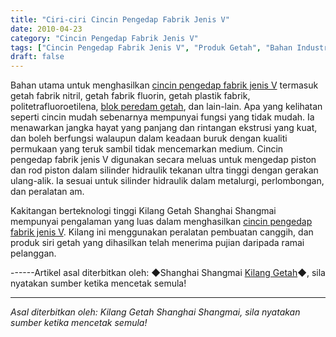```yaml
---
title: "Ciri-ciri Cincin Pengedap Fabrik Jenis V"
date: 2010-04-23
category: "Cincin Pengedap Fabrik Jenis V"
tags: ["Cincin Pengedap Fabrik Jenis V", "Produk Getah", "Bahan Industri"]
draft: false
---
```


Bahan utama untuk menghasilkan [cincin pengedap fabrik jenis V](http://www.smpolymer.com/vxingjiabumifengquan/) termasuk getah fabrik nitril, getah fabrik fluorin, getah plastik fabrik, politetrafluoroetilena, [blok peredam getah](http://www.smpolymer.com/), dan lain-lain. Apa yang kelihatan seperti cincin mudah sebenarnya mempunyai fungsi yang tidak mudah. Ia menawarkan jangka hayat yang panjang dan rintangan ekstrusi yang kuat, dan boleh berfungsi walaupun dalam keadaan buruk dengan kualiti permukaan yang teruk sambil tidak mencemarkan medium. Cincin pengedap fabrik jenis V digunakan secara meluas untuk mengedap piston dan rod piston dalam silinder hidraulik tekanan ultra tinggi dengan gerakan ulang-alik. Ia sesuai untuk silinder hidraulik dalam metalurgi, perlombongan, dan peralatan am.

Kakitangan berteknologi tinggi Kilang Getah Shanghai Shangmai mempunyai pengalaman yang luas dalam menghasilkan [cincin pengedap fabrik jenis V](http://www.smpolymer.com/vxingjiabumifengquan/). Kilang ini menggunakan peralatan pembuatan canggih, dan produk siri getah yang dihasilkan telah menerima pujian daripada ramai pelanggan.

------Artikel asal diterbitkan oleh: ◆Shanghai Shangmai [Kilang Getah](http://www.smpolymer.com/)◆, sila nyatakan sumber ketika mencetak semula!

---

*Asal diterbitkan oleh: Kilang Getah Shanghai Shangmai, sila nyatakan sumber ketika mencetak semula!*